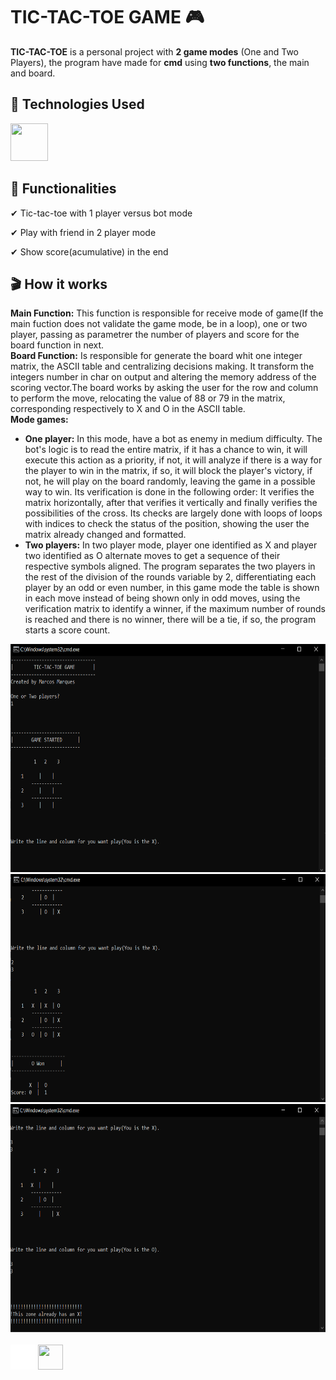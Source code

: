 # TIC-TAC-TOE GAME :video_game:
**TIC-TAC-TOE** is a personal project with **2 game modes** (One and Two Players), the program have made for **cmd** using **two functions**, the main and board.<p/>

## 🚀 Technologies Used
<div>
  <img src="https://cdn.jsdelivr.net/gh/devicons/devicon/icons/c/c-original.svg" width="60" height="60"/>
</div>

## :hammer: Functionalities
<p>✔ Tic-tac-toe with 1 player versus bot mode</p>
<p>✔ Play with friend in 2 player mode </p>
<p>✔ Show score(acumulative) in the end </p>

## :clapper: How it works
**Main Function:** This function is responsible for receive mode of game(If the main fuction does not validate the game mode, be in a loop), one or two player, passing as parametrer the number of players and score for the board function in next.</br>
**Board Function:** Is responsible for generate the board whit one integer matrix, the ASCII table and centralizing decisions making. It transform the integers number in char on output and altering the memory address of the scoring vector.The board works by asking the user for the row and column to perform the move, relocating the value of 88 or 79 in the matrix, corresponding respectively to X and O in the ASCII table.
</br>
**Mode games:**
- **One player:** In this mode, have a bot as enemy in medium difficulty. The bot's logic is to read the entire matrix, if it has a chance to win, it will execute this action as a priority, if not, it will analyze if there is a way for the player to win in the matrix, if so, it will block the player's victory, if not, he will play on the board randomly, leaving the game in a possible way to win. Its verification is done in the following order: It verifies the matrix horizontally, after that verifies it vertically and finally verifies the possibilities of the cross. Its checks are largely done with loops of loops with indices to check the status of the position, showing the user the matrix already changed and formatted.
- **Two players:** In two player mode, player one identified as X and player two identified as O alternate moves to get a sequence of their respective symbols aligned. The program separates the two players in the rest of the division of the rounds variable by 2, differentiating each player by an odd or even number, in this game mode the table is shown in each move instead of being shown only in odd moves, using the verification matrix to identify a winner, if the maximum number of rounds is reached and there is no winner, there will be a tie, if so, the program starts a score count.</br>
<div align="center">
  <img src="https://github.com/MarcosMMarques/TIC-TAC-TOE-GAME/blob/main/img_1.png" height="365">
  <img src="https://github.com/MarcosMMarques/TIC-TAC-TOE-GAME/blob/main/img_2.png" height="365">
  <img src="https://github.com/MarcosMMarques/TIC-TAC-TOE-GAME/blob/main/img_3.png" height="365">
</div><br>
<a href="https://instagram.com/marcosd_marques" target="_blank"><img src="https://raw.githubusercontent.com/Aakarsh-B/trying-repos/master/insta.svg" width="40" height="40" target="_blank"></a>
<a href = "mailto:mdmarques70@gmail.com"><img src="https://www.freeiconspng.com/thumbs/gmail-icon/gmail-logo-icon-2.png" width="40" height="40" target="_blank"></a>
</div></a>

